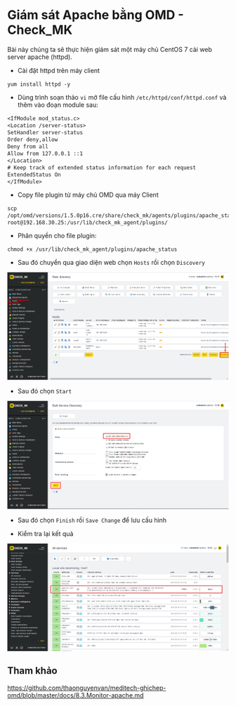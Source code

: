 # Giám sát Apache bằng OMD - Check_MK

Bài này chúng ta sẽ thực hiện giám sát một máy chủ CentOS 7 cài web server apache (httpd).

- Cài đặt httpd trên máy client

```
yum install httpd -y 
```

- Dùng trình soạn thảo `vi` mở file cấu hình `/etc/httpd/conf/httpd.conf` và thêm vào đoạn module sau:

```
<IfModule mod_status.c>
<Location /server-status>
SetHandler server-status
Order deny,allow
Deny from all
Allow from 127.0.0.1 ::1
</Location>
# Keep track of extended status information for each request
ExtendedStatus On
</IfModule>
```

- Copy file plugin từ máy chủ OMD qua máy Client

```
scp /opt/omd/versions/1.5.0p16.cre/share/check_mk/agents/plugins/apache_status root@192.168.30.25:/usr/lib/check_mk_agent/plugins/
```

- Phân quyền cho file plugin:

```
chmod +x /usr/lib/check_mk_agent/plugins/apache_status
```

- Sau đó chuyển qua giao diện web chọn `Hosts` rồi chọn `Discovery`

<img src="img/99.jpg">

- Sau đó chọn `Start`

<img src="img/100.jpg">

- Sau đó chọn `Finish` rồi `Save Change` để lưu cấu hình

- Kiểm tra lại kết quả

<img src="img/101.jpg">

## Tham khảo 

https://github.com/thaonguyenvan/meditech-ghichep-omd/blob/master/docs/8.3.Monitor-apache.md